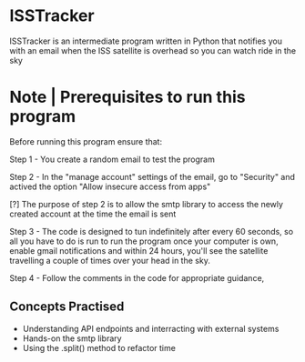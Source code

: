 # ISSTracker
ISSTracker is an intermediate program written in Python that notifies you with an email when the ISS satellite is overhead so
you can watch ride in the sky

# Note | Prerequisites to run this program

Before running this program ensure that:

Step 1 - You create a random email to test the program

Step 2 - In the "manage account" settings of the email, go to "Security" and actived the option "Allow insecure access from apps"

[?] The purpose of step 2 is to allow the smtp library to access the newly created account at the time the email is sent

Step 3 - The code is designed to tun indefinitely after every 60 seconds, so all you have to do is run to run the program once your computer is own, enable gmail notifications and within 24 hours, you'll see the satellite travelling a couple of  times over your head in the sky.

Step 4 - Follow the comments in the code for appropriate guidance,

## Concepts Practised

- Understanding API endpoints and interracting with external systems
- Hands-on the smtp library
- Using the .split() method to refactor time
